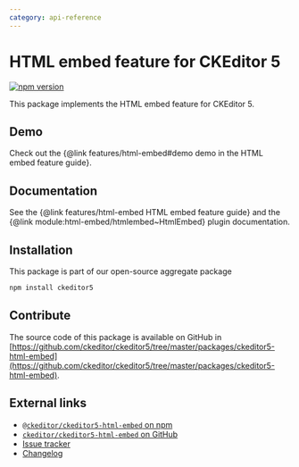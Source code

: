 ```yaml
---
category: api-reference
---
```


# HTML embed feature for CKEditor&nbsp;5

[![npm version](https://badge.fury.io/js/%40ckeditor%2Fckeditor5-html-embed.svg)](https://www.npmjs.com/package/@ckeditor/ckeditor5-html-embed)

This package implements the HTML embed feature for CKEditor&nbsp;5.

## Demo

Check out the {@link features/html-embed#demo demo in the HTML embed feature guide}.

## Documentation

See the {@link features/html-embed HTML embed feature guide} and the {@link module:html-embed/htmlembed~HtmlEmbed} plugin documentation.

## Installation

This package is part of our open-source aggregate package

```bash
npm install ckeditor5
```

## Contribute

The source code of this package is available on GitHub in [https://github.com/ckeditor/ckeditor5/tree/master/packages/ckeditor5-html-embed](https://github.com/ckeditor/ckeditor5/tree/master/packages/ckeditor5-html-embed).

## External links

* [`@ckeditor/ckeditor5-html-embed` on npm](https://www.npmjs.com/package/@ckeditor/ckeditor5-html-embed)
* [`ckeditor/ckeditor5-html-embed` on GitHub](https://github.com/ckeditor/ckeditor5/tree/master/packages/ckeditor5-html-embed)
* [Issue tracker](https://github.com/ckeditor/ckeditor5/issues)
* [Changelog](https://github.com/ckeditor/ckeditor5/blob/master/CHANGELOG.md)
